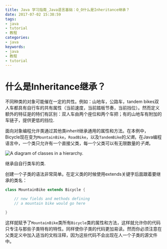 ```yaml
---
title: Java 学习指南_Java语言基础：O_O什么是Inheritance继承？
date: 2017-07-02 15:38:59
tags: 
- java
- tutorial
- 教程
categories:
- java	
keywords:
- java
- 教程
- tutorial
---
```


# 什么是Inheritance继承？

不同种类的对象可能催在一定的共性。例如：山地车，公路车，tandem bikes双人车都具有自行车的共有属性（当前速度，当前踏板节奏，当前挡位）。然而定义额外的特征是的特们有区别：双人车由两个座位和两个车把；有的山地车有附加的车链子，提供更低的挡位.

<!--more-->

面向对象编程允许类通过其他类*inherit*继承通用的属性和方法。在本例中，Bicycle现在变为`MountainBike`，`RoadBike`，以及`TandemBike`的*父类*。在Java编程语言中，一个类只允许有一个直接父类，每一个父类可以有无限数量的*子类*。

![A diagram of classes in a hierarchy.](http://docs.oracle.com/javase/tutorial/figures/java/concepts-bikeHierarchy.gif)

继承自自行类车的类.

创建一个子类的语法非常简单。在定义类的时候使用extends关键字后面跟着要继承的类名：

```java
class MountainBike extends Bicycle {

    // new fields and methods defining 
    // a mountain bike would go here

}
```

这样就赋予了`MountainBike`类所有`Bicycle`类的属性和方法，这样就允许你的代码只专注与那些子类特有的特性。同样使你子类的代码更加易读。然而你必须注意在父类定义中加入适当的文档注释，因为这些代码不会出现在人一个子类的源文件中。